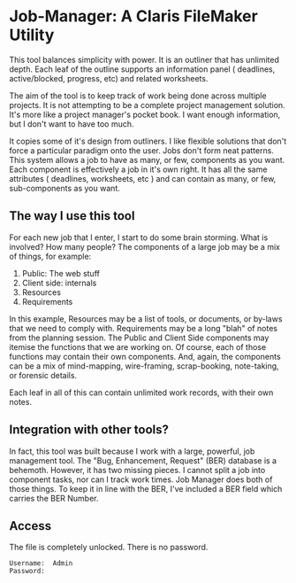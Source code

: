 # Job-Manager: A Claris FileMaker Utility

This tool balances simplicity with power. It is an outliner that has unlimited depth. Each leaf of the outline supports an information panel ( deadlines, active/blocked, progress, etc) and related worksheets. 

The aim of the tool is to keep track of work being done across multiple projects. It is not attempting to be a complete project management solution. It's more like a project manager's pocket book. I want enough information, but I don't want to have too much. 

It copies some of it's design from outliners. I like flexible solutions that don't force a particular paradigm onto the user. Jobs don't form neat patterns. This system allows a job to have as many, or few, components as you want. Each component is effectively a job in it's own right. It has all the same attributes ( deadlines, worksheets, etc ) and can contain as many, or few, sub-components as you want. 

## The way I use this tool
For each new job that I enter, I start to do some brain storming. What is involved? How many people? The components of a large job may be a mix of things, for example: 

1. Public: The web stuff
2. Client side: internals
3. Resources
4. Requirements

In this example, Resources may be a list of tools, or documents, or by-laws that we need to comply with. Requirements may be a long "blah" of notes from the planning session. The Public and Client Side components may itemise the functions that we are working on. Of course, each of those functions may contain their own components. And, again, the components can be a mix of mind-mapping, wire-framing, scrap-booking, note-taking, or forensic details.

Each leaf in all of this can contain unlimited work records, with their own notes. 

## Integration with other tools?

In fact, this tool was built because I work with a large, powerful, job management tool. The "Bug, Enhancement, Request" (BER) database is a behemoth. However, it has two missing pieces. I cannot split a job into component tasks, nor can I track work times. Job Manager does both of those things. To keep it in line with the BER, I've included a BER field which carries the BER Number. 

## Access 

The file is completely unlocked. There is no password.

`Username:  Admin`    
`Password: ` 

